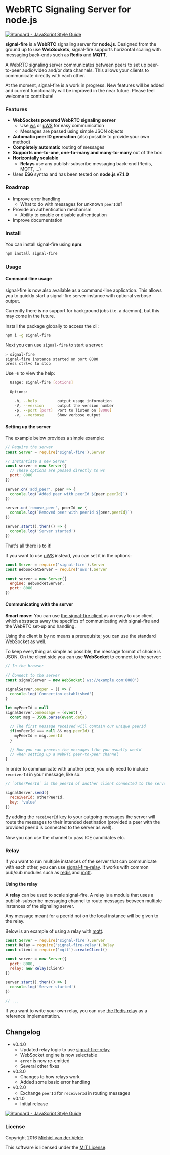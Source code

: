# WebRTC Signaling Server for node.js

[![Standard - JavaScript Style Guide](https://img.shields.io/badge/code%20style-standard-brightgreen.svg)](http://standardjs.com/)

**signal-fire** is a **WebRTC** signaling server for **node.js**. Designed from
the ground up to use **WebSockets**, signal-fire supports horizontal scaling with
messaging back-ends such as **Redis** and **MQTT**.

A WebRTC signaling server communicates between peers to set up peer-to-peer
audio/video and/or data channels. This allows your clients to communicate directly
with each other.

At the moment, signal-fire is a work in progress. New features will be added and
current functionality will be improved in the near future. Please feel welcome
to contribute!

### Features

* **WebSockets powered WebRTC signaling server**
  * Use [ws](https://github.com/websockets/ws) or [µWS](https://github.com/uWebSockets/uWebSockets) for easy communication
  * Messages are passed using simple JSON objects
* **Automatic peer ID generation** (also possible to provide your own method)
* **Completely automatic** routing of messages
* **Supports one-to-one, one-to-many and many-to-many** out of the box
* **Horizontally scalable**
  * **Relays** use any publish-subscribe messaging back-end (Redis, MQTT, ...)
* Uses **ES6** syntax and has been tested on **node.js v7.1.0**

### Roadmap

* Improve error handling
  * What to do with messages for unknown `peerId`s?
* Provide an authentication mechanism
  * Ability to enable or disable authentication
* Improve documentation

### Install

You can install signal-fire using **npm**:

```bash
npm install signal-fire
```

### Usage

#### Command-line usage

signal-fire is now also available as a command-line application. This allows you
to quickly start a signal-fire server instance with optional verbose output.

Currently there is no support for background jobs (i.e. a daemon), but this may
come in the future.

Install the package globally to access the cli:

```bash
npm i -g signal-fire
```

Next you can use `signal-fire` to start a server:

```bash
> signal-fire
signal-fire instance started on port 8080
press ctrl+c to stop
```

Use `-h` to view the help:

```bash
  Usage: signal-fire [options]

  Options:

    -h, --help         output usage information
    -V, --version      output the version number
    -p, --port [port]  Port to listen on [8080]
    -v, --verbose      Show verbose output
```

#### Setting up the server

The example below provides a simple example:

```js
// Require the server
const Server = require('signal-fire').Server

// Instantiate a new Server
const server = new Server({
  // These options are passed directly to ws
  port: 8080
})

server.on('add_peer', peer => {
  console.log(`Added peer with peerId ${peer.peerId}`)
})

server.on('remove_peer', peerId => {
  console.log(`Removed peer with peerId ${peer.peerId}`)
})

server.start().then(() => {
  console.log('Server started')
})
```

That's all there is to it!

If you want to use [µWS](https://github.com/uWebSockets/uWebSockets) instead, you can set it in the options:

```js
const Server = require('signal-fire').Server
const WebSocketServer = require('uws').Server

const server = new Server({
  engine: WebSocketServer,
  port: 8080
})
```

#### Communicating with the server

**Smart move:** You can use [the signal-fire client](https://github.com/MichielvdVelde/signal-fire-client) as an easy to use
client which abstracts away the specifics of communicating with signal-fire and
the WebRTC set-up and handling.

Using the client is by no means a prerequisite; you can use the standard WebSocket
as well.

To keep everything as simple as possible, the message format of choice is JSON.
On the client side you can use **WebSocket** to connect to the server:

```js
// In the browser

// Connect to the server
const signalServer = new WebSocket('ws://example.com:8080')

signalServer.onopen = () => {
  console.log('Connection established')
}

let myPeerId = null
signalServer.onmessage = (event) {
  const msg = JSON.parse(event.data)

  // The first message received will contain our unique peerId
  if(myPeerId === null && msg.peerId) {
    myPeerId = msg.peerId
  }

  // Now you can process the messages like you usually would
  // when setting up a WebRTC peer-to-peer channel
}
```

In order to communicate with another peer, you only need to include `receiverId` in
your message, like so:

```js
// `otherPeerId` is the peerId of another client connected to the server

signalServer.send({
  receiverId: otherPeerId,
  key: 'value'
})
```

By adding the `receiverId` key to your outgoing messages the server will route
the messages to their intended destination (provided a peer with the provided
peerId is connected to the server as well).

Now you can use the channel to pass ICE candidates etc.

### Relay

If you want to run multiple instances of the server that can communicate with each
other, you can use [signal-fire-relay](https://github.com/MichielvdVelde/signal-fire-relay). It works
with common pub/sub modules such as [redis](https://github.com/NodeRedis/node_redis) and [mqtt](https://github.com/mqttjs/MQTT.js).

#### Using the relay

A **relay** can be used to scale signal-fire. A relay is a module
that uses a publish-subscribe messaging channel to route messages between multiple
instances of the signaling server.

Any message meant for a peerId not on the local instance will be given to the relay.

Below is an example of using a relay with [mqtt](https://github.com/mqttjs/MQTT.js).

```js
const Server = require('signal-fire').Server
const Relay = require('signal-fire-relay').Relay
const client = require('mqtt').createClient()

const server = new Server({
  port: 8080,
  relay: new Relay(client)
})

server.start().then(() => {
  console.log('Server started')
})

// ...
```

If you want to write your own relay, you can use [the Redis relay](https://github.com/MichielvdVelde/signal-fire-relay-redis) as a reference
implementation.

## Changelog

* v0.4.0
  * Updated relay logic to use [signal-fire-relay](https://github.com/MichielvdVelde/signal-fire-relay)
  * WebSocket engine is now selectable
  * `error` is now re-emitted
  * Several other fixes
* v0.3.0
  * Changes to how relays work
  * Added some basic error handling
* v0.2.0
  * Exchange `peerId` for `receiverId` in routing messages
* v0.1.0
  * Initial release

[![Standard - JavaScript Style Guide](https://cdn.rawgit.com/feross/standard/master/badge.svg)](https://github.com/feross/standard)

### License

Copyright 2016 [Michiel van der Velde](http://www.michielvdvelde.nl).

This software is licensed under the [MIT License](LICENSE).
